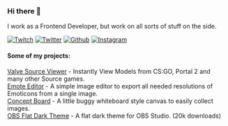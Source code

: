 ### Hi there 👋

I work as a Frontend Developer, but work on all sorts of stuff on the side.

[![Twitch](https://luckydye.dev/TwitchGlitchPurple.png)](https://www.twitch.tv/luckydye)
[![Twitter](https://luckydye.dev/2021-Twitter-logo-blue.png)](https://twitter.com/timh4v)
[![Github](https://luckydye.dev/github-mark-white.png)](https://github.com/luckydye)
[![Instagram](https://luckydye.dev/instagram.png)](https://www.instagram.com/luckydye/)

#### Some of my projects:

[Valve Source Viewer](https://vsource-viewer.web.app/) - Instantly View Models from CS:GO, Portal 2 and many other Source games.  
[Emote Editor](https://emote-editor.web.app/) - A simple image editor to export all needed resolutions of Emoticons from a single image.  
[Concept Board](https://conceptpanel.web.app/) - A little buggy whiteboard style canvas to easily collect images.  
[OBS Flat Dark Theme](https://obsproject.com/forum/resources/flat-dark-theme.616/) - A flat dark theme for OBS Studio. (20k downloads)

